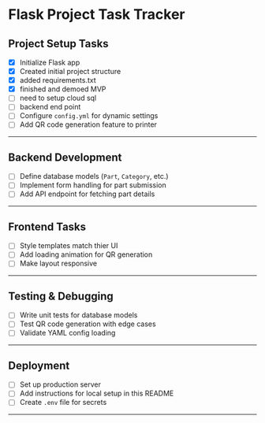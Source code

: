 #  Flask Project Task Tracker


##  Project Setup Tasks

- [x] Initialize Flask app
- [x] Created initial project structure
- [x] added requirements.txt 
- [x] finished and demoed MVP 
- [ ] need to setup cloud sql
- [ ] backend end point
- [ ] Configure `config.yml` for dynamic settings
- [ ] Add QR code generation feature to printer

---

##  Backend Development

- [ ] Define database models (`Part`, `Category`, etc.)
- [ ] Implement form handling for part submission 
- [ ] Add API endpoint for fetching part details 

---

##  Frontend Tasks

- [ ] Style templates match thier UI
- [ ] Add loading animation for QR generation 
- [ ] Make layout responsive 

---

##  Testing & Debugging

- [ ] Write unit tests for database models
- [ ] Test QR code generation with edge cases
- [ ] Validate YAML config loading

---

##  Deployment

- [ ] Set up production server 
- [ ] Add instructions for local setup in this README
- [ ] Create `.env` file for secrets

---
